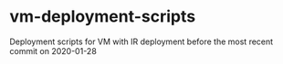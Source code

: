# vm-deployment-scripts
Deployment scripts for VM with IR deployment before the most recent commit on 2020-01-28
